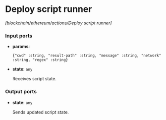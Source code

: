 # Deploy script runner

_[blockchain/ethereum/actions/Deploy script runner]_

### Input ports

* __params__: 
    ```
    {"cwd" :string, "result-path" :string, "message" :string, "network" :string, "regex" :string}
    ```


* __state__: ` any `


    Receives script state.<br>

### Output ports

* __state__: ` any `


    Sends updated script state.<br>

